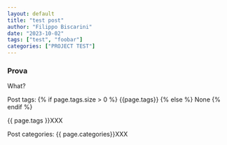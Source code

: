 ```yaml
---
layout: default
title: "test post"
author: "Filippo Biscarini"
date: "2023-10-02"
tags: ["test", "foobar"]
categories: ["PROJECT TEST"]
---
```


### Prova

What?


Post tags: 
{% if page.tags.size > 0 %}
  {{page.tags}}
{% else %}
 None
{% endif %}

{{ page.tags }}XXX

Post categories: {{ page.categories}}XXX


